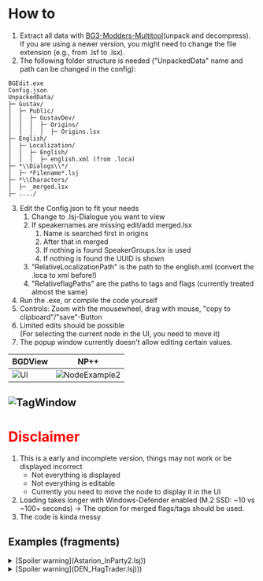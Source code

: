 # How to
1. Extract all data with [BG3-Modders-Multitool](https://github.com/ShinyHobo/BG3-Modders-Multitool/releases)(unpack and decompress). If you are using a newer version, you might need to change the file extension (e.g., from .lsf to .lsx).
2. The following folder structure is needed ("UnpackedData" name and path can be changed in the config):
```
BGEdit.exe
Config.json
UnpackedData/
├─ Gustav/
│  ├─ Public/
│  │  ├─ GustavDev/
│  │  │  ├─ Origins/
│  │  │  │  ├─ Origins.lsx
├─ English/
│  ├─ Localization/
│  │  ├─ English/
│  │  │  ├─ english.xml (from .loca)
├─ *\\Dialogs\\*/
│  ├─ *Filename*.lsj
├─ *\\Characters/
│  ├─ _merged.lsx
├─ ..../

```

3. Edit the Config.json to fit your needs
	1. Change to .lsj-Dialogue you want to view
	2. If speakernames are missing edit/add merged.lsx 
		1. Name is searched first in origins
		2. After that in merged
		3. If nothing is found SpeakerGroups.lsx is used
		4. If nothing is found the UUID is shown
	3. "RelativeLocalizationPath" is the path to the english.xml (convert the .loca to xml before!)
	4. "RelativeflagPaths" are the paths to tags and flags (currently treated almost the same)
4. Run the .exe, or compile the code yourself
5. Controls: Zoom with the mousewheel, drag with mouse, "copy to clipboard"/"save"-Button
6. Limited edits should be possible<br> (For selecting the current node in the UI, you need to move it)
7. The popup window currently doesn't allow editing certain values.

| BGDView  | NP++ |
| ------------- | ------------- |
|![UI](https://github.com/gidHog/BGDView/assets/64482285/e16e58ec-84f0-41f9-b072-5989e18bbd12) | ![NodeExample2](https://github.com/gidHog/BGDView/assets/64482285/e1b38f18-22f5-4aaa-b143-d7eb4e4a9b34)  |
![TagWindow](https://github.com/gidHog/BGDView/assets/64482285/d4403cc0-e4d1-4bce-ae61-771e6a5b4d91)
---

# <span style="color:red">Disclaimer</span>

1. This is a early and incomplete version, things may not work or be displayed incorrect
   - Not everything is displayed
   - Not everything is editable
   - Currently you need to move the node to display it in the UI
3. Loading takes longer with Windows-Defender enabled (M.2 SSD: ~10 vs ~100+ seconds) -> The option for merged flags/tags should be used.
5. The code is kinda messy



## Examples (fragments)

<details>
	<summary>[Spoiler warning](Astarion_InParty2.lsj))</summary>
	Change in "Config.json": "RelativeDialoguePath" : {"path" :"Gustav\\Mods\\GustavDev\\Story\\Dialogs\\Companions\\Astarion_InParty2.lsj"},<br> 
	Some fragments of "Astarion_InParty2.lsj":<br> 
	<img src="https://github.com/gidHog/BGDView/assets/64482285/9cc794a1-5a2b-4aa0-b46a-6caa6aa14f32"><br>
	

</details>

<details>
	<summary>[Spoiler warning](DEN_HagTrader.lsj)))</summary>
	Change in "Config.json": "RelativeDialoguePath" : {"path" :"Gustav\\Mods\\Gustav\\Story\\Dialogs\\Act1\\DEN\\DEN_HagTrader.lsj"},<br> 
	<img src="https://github.com/gidHog/BGDView/assets/64482285/c229a6d9-f0f4-4c20-8141-0de74bb1ae3e">
</details>

